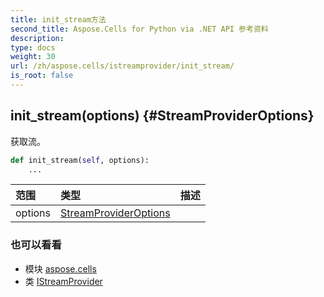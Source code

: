 ```yaml
---
title: init_stream方法
second_title: Aspose.Cells for Python via .NET API 参考资料
description:
type: docs
weight: 30
url: /zh/aspose.cells/istreamprovider/init_stream/
is_root: false
---
```

##  init_stream(options) {#StreamProviderOptions}
获取流。



```python
def init_stream(self, options):
    ...
```


|范围|类型|描述|
| :- | :- | :- |
| options | [StreamProviderOptions](/cells/python-net/zh/aspose.cells/streamprovideroptions) |  |



### 也可以看看
* 模块 [aspose.cells](../../)
* 类 [IStreamProvider](/cells/python-net/zh/aspose.cells/istreamprovider)
